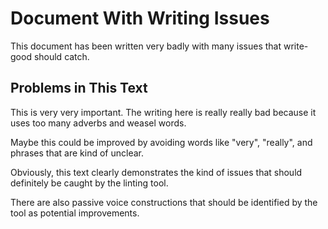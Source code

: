 # Document With Writing Issues

This document has been written very badly with many issues that write-good 
should catch.

## Problems in This Text

This is very very important. The writing here is really really bad because 
it uses too many adverbs and weasel words.

Maybe this could be improved by avoiding words like "very", "really", and 
phrases that are kind of unclear.

Obviously, this text clearly demonstrates the kind of issues that should 
definitely be caught by the linting tool.

There are also passive voice constructions that should be identified by 
the tool as potential improvements.

